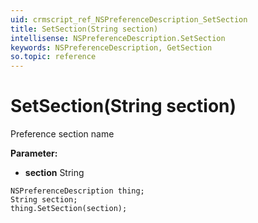 ```yaml
---
uid: crmscript_ref_NSPreferenceDescription_SetSection
title: SetSection(String section)
intellisense: NSPreferenceDescription.SetSection
keywords: NSPreferenceDescription, GetSection
so.topic: reference
---
```


# SetSection(String section)

Preference section name

**Parameter:** 
 - **section** String

```crmscript
NSPreferenceDescription thing;
String section;
thing.SetSection(section);
```

